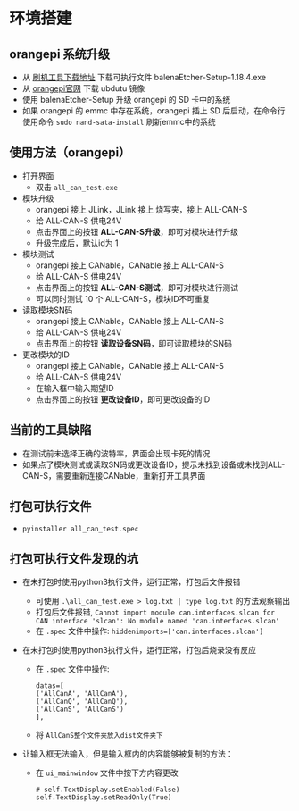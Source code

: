 # 环境搭建
## orangepi 系统升级
- 从 [刷机工具下载地址](https://etcher.balena.io/) 下载可执行文件 balenaEtcher-Setup-1.18.4.exe
- 从 [orangepi官网](http://www.orangepi.cn/html/hardWare/computerAndMicrocontrollers/service-and-support/Orange-Pi-3-LTS.html) 下载 ubdutu 镜像
- 使用 balenaEtcher-Setup 升级 orangepi 的 SD 卡中的系统
- 如果 orangepi 的 emmc 中存在系统，orangepi 插上 SD 后启动，在命令行使用命令 `sudo nand-sata-install` 刷新emmc中的系统

<!-- ## 工具环境搭建
- orangepi 安装好系统后，会自带python3.10
- 更新 pip3
    - `pip3 install --upgrade pip`
- 安装pyqt5
    - `pip3 install pyqt5` -->

## 使用方法（orangepi）
- 打开界面
    - 双击 `all_can_test.exe`
- 模块升级
    - orangepi 接上 JLink，JLink 接上 烧写夹，接上 ALL-CAN-S
    - 给 ALL-CAN-S 供电24V
    - 点击界面上的按钮 **ALL-CAN-S升级**，即可对模块进行升级
    - 升级完成后，默认id为 1
- 模块测试
    - orangepi 接上 CANable，CANable 接上 ALL-CAN-S
    - 给 ALL-CAN-S 供电24V
    - 点击界面上的按钮 **ALL-CAN-S测试**，即可对模块进行测试
    - 可以同时测试 10 个 ALL-CAN-S，模块ID不可重复
- 读取模块SN码
    - orangepi 接上 CANable，CANable 接上 ALL-CAN-S
    - 给 ALL-CAN-S 供电24V
    - 点击界面上的按钮 **读取设备SN码**，即可读取模块的SN码
- 更改模块的ID
    - orangepi 接上 CANable，CANable 接上 ALL-CAN-S
    - 给 ALL-CAN-S 供电24V
    - 在输入框中输入期望ID
    - 点击界面上的按钮 **更改设备ID**，即可更改设备的ID

## 当前的工具缺陷
- 在测试前未选择正确的波特率，界面会出现卡死的情况
- 如果点了模块测试或读取SN码或更改设备ID，提示未找到设备或未找到ALL-CAN-S，需要重新连接CANable，重新打开工具界面

## 打包可执行文件
- `pyinstaller all_can_test.spec`

## 打包可执行文件发现的坑
- 在未打包时使用python3执行文件，运行正常，打包后文件报错
    - 可使用 `.\all_can_test.exe > log.txt | type log.txt` 的方法观察输出
    - 打包后文件报错, `Cannot import module can.interfaces.slcan for CAN interface 'slcan': No module named 'can.interfaces.slcan'`
    - 在 `.spec` 文件中操作: `hiddenimports=['can.interfaces.slcan']` 

- 在未打包时使用python3执行文件，运行正常，打包后烧录没有反应
    - 在 `.spec` 文件中操作:
        ```
        datas=[
        ('AllCanA', 'AllCanA'),
        ('AllCanQ', 'AllCanQ'),  
        ('AllCanS', 'AllCanS')
        ],
        ```
    - 将 `AllCanS整个文件夹放入dist文件夹下`

- 让输入框无法输入，但是输入框内的内容能够被复制的方法：
    - 在 `ui_mainwindow` 文件中按下方内容更改
        ```
        # self.TextDisplay.setEnabled(False)
        self.TextDisplay.setReadOnly(True)
        ```
